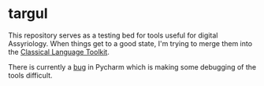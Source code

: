 # targul
This repository serves as a testing bed for tools useful for digital Assyriology.  When things get to a good state, I'm trying to merge them into the [Classical Language Toolkit](https://github.com/cltk/cltk).

There is currently a [bug](https://youtrack.jetbrains.com/issue/PY-22819) in Pycharm which is making some debugging of the tools difficult.

